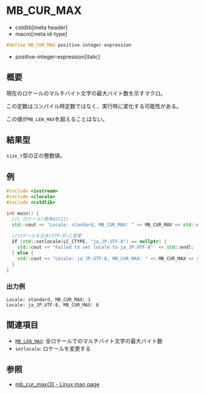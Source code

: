 # MB_CUR_MAX
* cstdlib[meta header]
* macro[meta id-type]

```cpp
#define MB_CUR_MAX positive-integer-expression
```
* positive-integer-expression[italic]

## 概要
現在のロケールのマルチバイト文字の最大バイト数を示すマクロ。

この定数はコンパイル時定数ではなく、実行時に変化する可能性がある。

この値が`MB_LEN_MAX`を超えることはない。

## 結果型
`size_t`型の正の整数値。

## 例
```cpp example
#include <iostream>
#include <clocale>
#include <cstdlib>

int main() {
  //C ロケール(標準ASCII)
  std::cout << "Locale: standard, MB_CUR_MAX: " << MB_CUR_MAX << std::endl;
  
  //ロケールを日本(UTF-8)に変更
  if (std::setlocale(LC_CTYPE, "ja_JP.UTF-8") == nullptr) {
    std::cout << "Failed to set locale to ja_JP.UTF-8"  << std::endl;
  } else {
    std::cout << "Locale: ja_JP.UTF-8, MB_CUR_MAX: " << MB_CUR_MAX << std::endl;
  }
}
```

### 出力例
```
Locale: standard, MB_CUR_MAX: 1
Locale: ja_JP.UTF-8, MB_CUR_MAX: 6
```

## 関連項目
- [`MB_LEN_MAX`](/reference/climits/mb_len_max.md): 全ロケールでのマルチバイト文字の最大バイト数
- `setlocale`: ロケールを変更する

## 参照
- [mb_cur_max(3) - Linux man page](https://linux.die.net/man/3/mb_cur_max)
